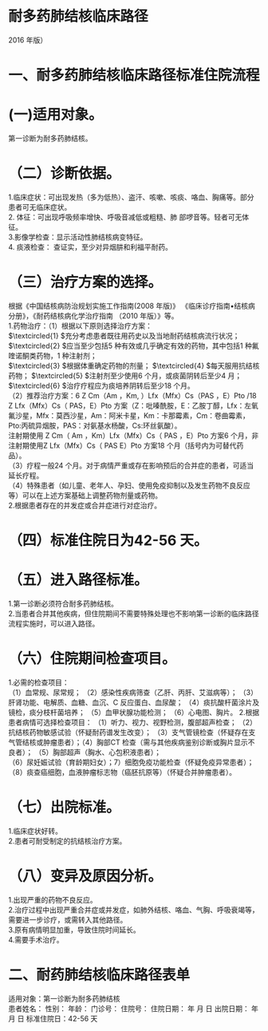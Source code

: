 # 耐多药肺结核临床路径  
2016 年版）  
# 一、耐多药肺结核临床路径标准住院流程  
# (一)适用对象。  
第一诊断为耐多药肺结核。  
# （二）诊断依据。  
1.临床症状：可出现发热（多为低热）、盗汗、咳嗽、咳痰、咯血、胸痛等。部分患者可无临床症状。  
2. 体征：可出现呼吸频率增快、呼吸音减低或粗糙、肺 部啰音等。轻者可无体征。  
3.影像学检查：显示活动性肺结核病变特征。  
4. 痰液检查： 查证实，至少对异烟肼和利福平耐药。  
# （三）治疗方案的选择。  
根据《中国结核病防治规划实施工作指南(2008 年版)》
《临床诊疗指南•结核病分册》，《耐药结核病化学治疗指南
（2010 年版）》等。  
1.药物治疗：（1）根据以下原则选择治疗方案：  
$\textcircled{1} $充分考虑患者既往用药史以及当地耐药结核病流行状况；  
$\textcircled{2} $应当至少包括5 种有效或几乎确定有效的药物，其中包括1 种氟喹诺酮类药物，1 种注射剂；  
$\textcircled{3} $根据体重确定药物的剂量； $\textcircled{4} $每天服用抗结核药物； $\textcircled{5} $注射剂至少使用6 个月，或痰菌阴转后至少4 月； $\textcircled{6} $治疗疗程应为痰培养阴转后至少18 个月。  
（2）推荐治疗方案：6 Z Cm（Am ，Km, ）Lfx（Mfx）Cs（PAS ，E）Pto /18 Z Lfx（Mfx）Cs（ PAS，E）Pto 方案（Z：吡嗪酰胺，E：乙胺丁醇，Lfx：左氧氟沙星，Mfx：莫西沙星，Am：阿米卡星，Km：卡那霉素，Cm：卷曲霉素，Pto:丙硫异烟胺，PAS：对氨基水杨酸，Cs:环丝氨酸）。  
注射期使用 Z Cm（ Am ，Km）Lfx（Mfx）Cs（ PAS ，E）Pto 方案6 个月，非注射期使用Z Lfx（Mfx）Cs（ PAS E）Pto 方案18 个月（括号内为可替代药品）。  
（3）疗程一般24 个月。对于病情严重或存在影响预后的合并症的患者，可适当延长疗程。  
（4）特殊患者（如儿童、老年人、孕妇、使用免疫抑制以及发生药物不良反应等）可以在上述方案基础上调整药物剂量或药物。  
2.根据患者存在的并发症或合并症进行对症治疗。  
# （四）标准住院日为42-56 天。  
# （五）进入路径标准。  
1.第一诊断必须符合耐多药肺结核。  
2.当患者合并其他疾病，但住院期间不需要特殊处理也不影响第一诊断的临床路径流程实施时，可以进入路径。  
# （六）住院期间检查项目。  
1.必需的检查项目：  
（1）血常规、尿常规； （2）感染性疾病筛查（乙肝、丙肝、艾滋病等）； （3）肝肾功能、电解质、血糖、血沉、C 反应蛋白、血尿酸； （4）痰抗酸杆菌涂片及镜检，痰分枝杆菌培养； （5）血甲状腺功能检测； （6）心电图、胸片。 2.根据患者病情可选择检查项目： （1）听力、视力、视野检测，腹部超声检查； （2）抗结核药物敏感试验（怀疑耐药谱发生改变）； （3）支气管镜检查（怀疑存在支气管结核或肿瘤患者）；（4）胸部CT 检查（需与其他疾病鉴别诊断或胸片显示不良者）； （5）胸部超声（胸水、心包积液患者）；  
（6）尿妊娠试验（育龄期妇女）；7）细胞免疫功能检查（怀疑免疫异常患者）；  
（8）痰查癌细胞，血液肿瘤标志物（癌胚抗原等）（怀疑合并肿瘤患者）。  
# （七）出院标准。  
1.临床症状好转。  
2.患者可耐受制定的抗结核治疗方案。  
# （八）变异及原因分析。  
1.出现严重的药物不良反应。  
2.治疗过程中出现严重合并症或并发症，如肺外结核、咯血、气胸、呼吸衰竭等，需要进一步诊疗，或需转入其他路径。  
3.原有病情明显加重，导致住院时间延长。  
4.需要手术治疗。  
# 二、耐药肺结核临床路径表单  
适用对象：第一诊断为耐多药肺结核  
患者姓名：           性别：       年龄：        门诊号：       住院号：       住院日期：     年  月  日    出院日期：     年  月   日     标准住院日：42-56 天  
